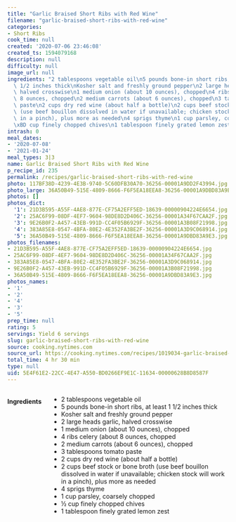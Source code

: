 ```yaml
---
title: "Garlic Braised Short Ribs with Red Wine"
filename: "garlic-braised-short-ribs-with-red-wine"
categories:
- Short Ribs
cook_time: null
created: '2020-07-06 23:46:08'
created_ts: 1594079168
description: null
difficulty: null
image_url: null
ingredients: "2 tablespoons vegetable oil\n5 pounds bone-in short ribs, at least 1\
  \ 1/2 inches thick\nKosher salt and freshly ground pepper\n2 large heads garlic,\
  \ halved crosswise\n1 medium onion (about 10 ounces), chopped\n4 ribs celery (about\
  \ 8 ounces, chopped\n2 medium carrots (about 6 ounces), chopped\n3 tablespoons tomato\
  \ paste\n2 cups dry red wine (about half a bottle)\n2 cups beef stock or bone broth\
  \ (use beef bouillon dissolved in water if unavailable; chicken stock will work\
  \ in a pinch), plus more as needed\n4 sprigs thyme\n1 cup parsley, coarsely chopped\n\
  \xBD cup finely chopped chives\n1 tablespoon finely grated lemon zest"
intrash: 0
meal_dates:
- '2020-07-08'
- '2021-01-24'
meal_types: 3|3
name: Garlic Braised Short Ribs with Red Wine
p_recipe_id: 235
permalink: /recipes/garlic-braised-short-ribs-with-red-wine
photo: 117BF38D-4239-4E3B-9740-5C60DFB30A70-36256-00001A9DD2F43994.jpg
photo_large: 36A50B49-515E-4809-8666-F6F5EA18EEA8-36256-00001A9DBD83A9E3.jpg
photos: []
photos_dict:
  '1': 21D3B595-A55F-4AE8-877E-CF75A2EFF5ED-18639-00000904224E6654.jpg
  '2': 25AC6F99-08DF-4EF7-9604-98DE8D2D406C-36256-00001A34F67CAA2F.jpg
  '3': 9E26B0F2-A457-43EB-991D-CC4F05B6929F-36256-00001A3B08F21998.jpg
  '4': 383A85E8-0547-4BFA-80E2-4E352FA3BE2F-36256-00001A3D9C068914.jpg
  '5': 36A50B49-515E-4809-8666-F6F5EA18EEA8-36256-00001A9DBD83A9E3.jpg
photos_filenames:
- 21D3B595-A55F-4AE8-877E-CF75A2EFF5ED-18639-00000904224E6654.jpg
- 25AC6F99-08DF-4EF7-9604-98DE8D2D406C-36256-00001A34F67CAA2F.jpg
- 383A85E8-0547-4BFA-80E2-4E352FA3BE2F-36256-00001A3D9C068914.jpg
- 9E26B0F2-A457-43EB-991D-CC4F05B6929F-36256-00001A3B08F21998.jpg
- 36A50B49-515E-4809-8666-F6F5EA18EEA8-36256-00001A9DBD83A9E3.jpg
photos_names:
- '1'
- '2'
- '4'
- '3'
- '5'
prep_time: null
rating: 5
servings: Yield 6 servings
slug: garlic-braised-short-ribs-with-red-wine
source: cooking.nytimes.com
source_url: https://cooking.nytimes.com/recipes/1019034-garlic-braised-short-ribs-with-red-wine?action=click&module=Global%20Search%20Recipe%20Card&pgType=search&rank=9
total_time: 4 hr 30 min
type: null
uid: 5E4F61E2-22CC-4E47-A550-BD0266EF9E1C-11634-00000628B8D8587F
---
```

<div class="large-8 medium-7 columns" id="writeup">	</div><!-- #writeup -->
</div><!-- #row-one -->
<div class="row" id="row-two">	<div class="medium-4 small-5 columns"><h4 id="ingredients">Ingredients</h4><div class="box box-ingredients content"><ul>
<li>2 tablespoons vegetable oil</li>
<li>5 pounds bone-in short ribs, at least 1 1/2 inches thick</li>
<li>Kosher salt and freshly ground pepper</li>
<li>2 large heads garlic, halved crosswise</li>
<li>1 medium onion (about 10 ounces), chopped</li>
<li>4 ribs celery (about 8 ounces, chopped</li>
<li>2 medium carrots (about 6 ounces), chopped</li>
<li>3 tablespoons tomato paste</li>
<li>2 cups dry red wine (about half a bottle)</li>
<li>2 cups beef stock or bone broth (use beef bouillon dissolved in water if unavailable; chicken stock will work in a pinch), plus more as needed</li>
<li>4 sprigs thyme</li>
<li>1 cup parsley, coarsely chopped</li>
<li>½ cup finely chopped chives</li>
<li>1 tablespoon finely grated lemon zest</li>
</ul>
</div>	</div>	<div class="medium-6 small-7 columns">	</div>	<div class="medium-2 columns" id="photo-sidebar">